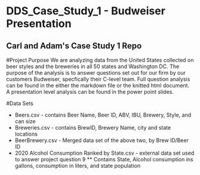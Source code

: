 # DDS_Case_Study_1 - Budweiser Presentation
## Carl and Adam's Case Study 1 Repo

#Project Purpose
We are analyzing data from the United States collected on beer styles and the breweries in all 50 states and Washington DC.
The purpose of the analysis is to answer questions set out for our firm by our customers Budweiser, specfically their C-level team.
Full question analysis can be found in the either the markdown file or the knitted html document.
A presentation level analysis can be found in the power point slides.

#Data Sets
 * Beers.csv -  contains Beer Name, Beer ID, ABV, IBU, Brewery, Style, and can size
 * Breweries.csv - contains BrewID, Brewery Name, city and state locations
 * BeerBrewery.csv -  Merged data set of the above two, by Brew ID/Beer ID
 * 2020 Alcohol Consumption Ranked by State.csv - external data set used to answer project question 9
   ** Contains State, Alcohol consumption ins gallons, consumption in liters, and state population

